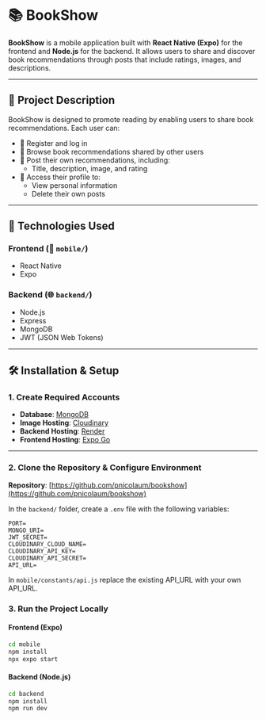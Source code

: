 # 📚 BookShow

**BookShow** is a mobile application built with **React Native (Expo)** for the frontend and **Node.js** for the backend. It allows users to share and discover book recommendations through posts that include ratings, images, and descriptions.

---

## 🧠 Project Description

BookShow is designed to promote reading by enabling users to share book recommendations. Each user can:

- 🔐 Register and log in  
- 📖 Browse book recommendations shared by other users  
- 🌟 Post their own recommendations, including:
  - Title, description, image, and rating  
- 👤 Access their profile to:
  - View personal information  
  - Delete their own posts  

---

## 🚀 Technologies Used

### Frontend (📱 `mobile/`)
- React Native
- Expo

### Backend (🌐 `backend/`)
- Node.js
- Express
- MongoDB
- JWT (JSON Web Tokens)

---

## 🛠️ Installation & Setup

### 1. Create Required Accounts

- **Database**: [MongoDB](https://www.mongodb.com/)  
- **Image Hosting**: [Cloudinary](https://cloudinary.com/)  
- **Backend Hosting**: [Render](https://render.com/)  
- **Frontend Hosting**: [Expo Go](https://expo.dev/)

---

### 2. Clone the Repository & Configure Environment

**Repository**: [https://github.com/pnicolaum/bookshow](https://github.com/pnicolaum/bookshow)

In the `backend/` folder, create a `.env` file with the following variables:

```env
PORT=
MONGO_URI=
JWT_SECRET=
CLOUDINARY_CLOUD_NAME=
CLOUDINARY_API_KEY=
CLOUDINARY_API_SECRET=
API_URL=

```

In `mobile/constants/api.js` replace the existing API_URL with your own API_URL.


### 3. Run the Project Locally
#### Frontend (Expo)
```bash
cd mobile
npm install
npx expo start

```

#### Backend (Node.js)
```bash
cd backend
npm install
npm run dev

```
